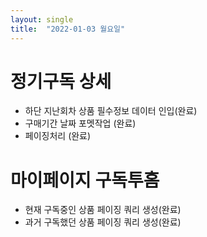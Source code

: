 ```yaml
---
layout: single
title:  "2022-01-03 월요일"
---
```


# 정기구독 상세
- 하단 지난회차 상품 필수정보 데이터 인입(완료)
- 구매기간 날짜 포멧작업 (완료)
- 페이징처리 (완료)
# 마이페이지 구독투홈
- 현재 구독중인 상품 페이징 쿼리 생성(완료)
- 과거 구독했던 상품 페이징 쿼리 생성(완료)